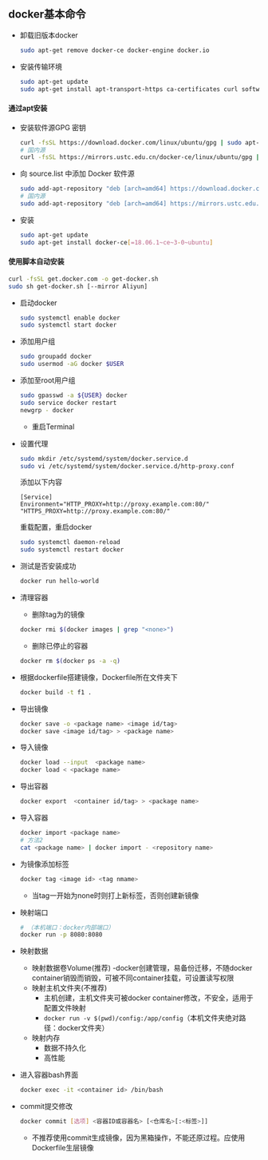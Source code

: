 

docker基本命令
---------------------------
- 卸载旧版本docker
	```bash
	sudo apt-get remove docker-ce docker-engine docker.io
	```
- 安装传输环境
	```bash
	sudo apt-get update
	sudo apt-get install apt-transport-https ca-certificates curl software-properties-common
	```
#### 通过apt安装
- 安装软件源GPG 密钥
	```bash
	curl -fsSL https://download.docker.com/linux/ubuntu/gpg | sudo apt-key add -
	# 国内源
	curl -fsSL https://mirrors.ustc.edu.cn/docker-ce/linux/ubuntu/gpg | sudo apt-key add -
	```
- 向 source.list 中添加 Docker 软件源
	```bash
	sudo add-apt-repository "deb [arch=amd64] https://download.docker.com/linux/ubuntu $(lsb_release -cs) stable"
	# 国内源
	sudo add-apt-repository "deb [arch=amd64] https://mirrors.ustc.edu.cn/docker-ce/linux/ubuntu $(lsb_release -cs) stable"
	```
- 安装
	```bash
	sudo apt-get update
	sudo apt-get install docker-ce[=18.06.1~ce~3-0~ubuntu]
	```
#### 使用脚本自动安装

```bash
curl -fsSL get.docker.com -o get-docker.sh
sudo sh get-docker.sh [--mirror Aliyun]
```
- 启动docker
	```bash
	sudo systemctl enable docker
	sudo systemctl start docker
	```
- 添加用户组
	```bash
	sudo groupadd docker
	sudo usermod -aG docker $USER
	```
- 添加至root用户组
	```bash
	sudo gpasswd -a ${USER} docker
	sudo service docker restart
	newgrp - docker
	```
    - 重启Terminal
   
- 设置代理
	```bash
	sudo mkdir /etc/systemd/system/docker.service.d
	sudo vi /etc/systemd/system/docker.service.d/http-proxy.conf 
	```
	添加以下内容
	```
	[Service]
	Environment="HTTP_PROXY=http://proxy.example.com:80/" "HTTPS_PROXY=http://proxy.example.com:80/"
	```
	重载配置，重启docker
	```bash
	sudo systemctl daemon-reload
	sudo systemctl restart docker
	 ```
- 测试是否安装成功
	```bash
	docker run hello-world
	```
- 清理容器
    - 删除tag为<None>的镜像 
	```bash
	docker rmi $(docker images | grep "<none>")
	```
    - 删除已停止的容器
	```bash
	docker rm $(docker ps -a -q)
	```
- 根据dockerfile搭建镜像，Dockerfile所在文件夹下
	```bash
	docker build -t f1 .
	```
- 导出镜像
	```bash
    docker save -o <package name> <image id/tag>
    docker save <image id/tag> > <package name> 
	```
- 导入镜像
	```bash
    docker load --input  <package name>
    docker load < <package name> 
	```
- 导出容器
	```bash
	docker export  <container id/tag> > <package name> 
	```
- 导入容器
	```bash
    docker import <package name>
    # 方法2 
    cat <package name> | docker import - <repository name>
	```
- 为镜像添加标签
	```bash
    docker tag <image id> <tag nmame>
	```
    - 当tag一开始为none时则打上新标签，否则创建新镜像
- 映射端口
	```bash
	# （本机端口：docker内部端口）
    docker run -p 8080:8080
	```
- 映射数据
    - 映射数据卷Volume(推荐)
        -docker创建管理，易备份迁移，不随docker container销毁而销毁，可被不同container挂载，可设置读写权限 
    - 映射主机文件夹(不推荐)
        - 主机创建，主机文件夹可被docker container修改，不安全，适用于配置文件映射
        - `docker run -v $(pwd)/config:/app/config`（本机文件夹绝对路径：docker文件夹）
    - 映射内存
        - 数据不持久化
        - 高性能
- 进入容器bash界面
	```bash
	docker exec -it <container id> /bin/bash
	```
- commit提交修改
	```bash
	docker commit [选项] <容器ID或容器名> [<仓库名>[:<标签>]]
	```
    - 不推荐使用commit生成镜像，因为黑箱操作，不能还原过程。应使用Dockerfile生层镜像

<!--stackedit_data:
eyJoaXN0b3J5IjpbMTg2NDExNzQ0M119
-->
